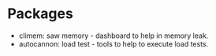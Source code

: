 # Packages

- climem: saw memory - dashboard to help in memory leak.
- autocannon: load test - tools to help to execute load tests.